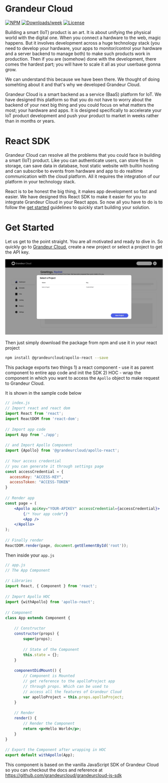 # Grandeur Cloud

[![NPM](https://img.shields.io/npm/v/@grandeurcloud/apollo-react.svg)](https://www.npmjs.com/package/@grandeurcloud/apollo-react) 
[![Downloads/week](https://img.shields.io/npm/dw/@grandeurcloud/apollo-react.svg)](https://npmjs.org/package/@grandeurcloud/apollo-react)
[![License](https://img.shields.io/npm/l/@grandeurcloud/apollo-react.svg)](https://github.com/grandeurtech/grandeurcloud-react-sdk/blob/master/package.json)

Building a smart (IoT) product is an art. It is about unifying the physical world with the digital one. When you connect a hardware to the web, magic happens. But it involves development across a huge technology stack (you need to develop your hardware, your apps to monitor/control your hardware and a server backend to manage both) to make such products work in production. Then if you are (somehow) done with the development, there comes the hardest part; you will have to scale it all as your userbase gonna grow.

We can understand this because we have been there. We thought of doing somehting about it and that's why we developed Grandeur Cloud.

Grandeur Cloud is a smart backend as a service (BaaS) platform for IoT. We have designed this platform so that you do not have to worry about the backend of your next big thing and you could focus on what matters the most; your hardware and apps. It is designed specifically to accelerate your IoT product development and push your product to market in weeks rather than in months or years.  

# React SDK
Grandeur Cloud can resolve all the problems that you could face in building a smart (IoT) product. Like you can authenticate users, can store files in storage, can save data in database, host static website with builtin hosting and can subscribe to events from hardware and app to do realtime communication with the cloud platform. All it requires the integration of our platform in your technology stack.

React is to be honest the big thing, it makes app development so fast and easier. We have designed this React SDK to make it easier for you to integrate Grandeur Cloud in your React apps. So now all you have to do is to follow the [get started](#get-started) guidelines to quickly start building your solution. 

# Get Started
Let us get to the point straight. You are all motivated and ready to dive in. So quickly go to [Grandeur Cloud](https://cloud.grandeur.tech/), create a new project or select a project to get the API key.

![Select a project at Grandeur Cloud Dashboard](/images/select-project.jpeg)

Then just simply download the package from npm and use it in your react project

```bash
npm install @grandeurcloud/apollo-react --save
```
This package exports two things 1) a react component - use it as parent component to entire app code and init the SDK 2) HOC - wrap the component in which you want to access the `Apollo` object to make request to Grandeur Cloud.

It is shown in the sample code below

```jsx
// index.js
// Import react and react dom
import React from 'react';
import ReactDOM from 'react-dom';

// Import app code
import App from './app';

// and Import Apollo Component
import {Apollo} from '@grandeurcloud/apollo-react';

// Your access credential
// you can generate it through settings page
const accessCredential = {
  accessKey: "ACCESS-KEY",
  accessToken: "ACCESS-TOKEN"
}

// Render app
const page = (
    <Apollo apiKey="YOUR-APIKEY" accessCredential={accessCredential}>
        {/* Your app code*/}
        <App />
    </Apollo>
);

// Finally render
ReactDOM.render(page, document.getElementById('root'));
```

Then inside your `app.js`

```jsx
// app.js
// The App Component

// Libraries
import React, { Component } from 'react';

// Import Apollo HOC
import {withApollo} from 'apollo-react';

// Component
class App extends Component {

    // Constructor
    constructor(props) {
        super(props);

        // State of the Component
        this.state = {};
    }

    componentDidMount() {
        // Component is Mounted
        // get reference to the apolloProject app
        // through props. Which can be used to 
        // access all the features of Grandeur Cloud
        var apolloProject = this.props.apolloProject;
    }
    
    // Render
    render() { 
        // Render the Component
        return <p>Hello World</p>;
    }
}

// Export the Component after wrapping in HOC
export default withApollo(App);
```
This component is based on the vanilla JavaScript SDK of Grandeur Cloud so you can checkout the docs and reference at https://github.com/grandeurcloud/grandeurcloud-js-sdk
